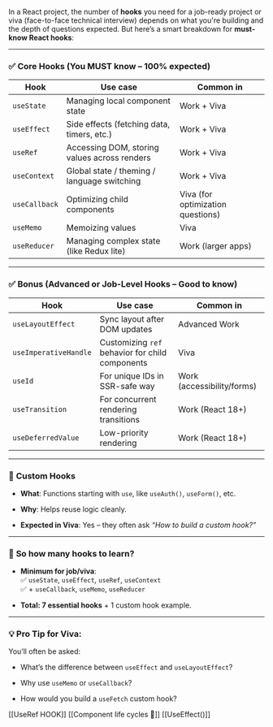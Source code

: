 
In a React project, the number of **hooks** you need for a job-ready project or viva (face-to-face technical interview) depends on what you're building and the depth of questions expected. But here’s a smart breakdown for **must-know React hooks**:

---

### ✅ **Core Hooks (You MUST know – 100% expected)**

|Hook|Use case|Common in|
|---|---|---|
|`useState`|Managing local component state|Work + Viva|
|`useEffect`|Side effects (fetching data, timers, etc.)|Work + Viva|
|`useRef`|Accessing DOM, storing values across renders|Work + Viva|
|`useContext`|Global state / theming / language switching|Work + Viva|
|`useCallback`|Optimizing child components|Viva (for optimization questions)|
|`useMemo`|Memoizing values|Viva|
|`useReducer`|Managing complex state (like Redux lite)|Work (larger apps)|

---

### ✅ **Bonus (Advanced or Job-Level Hooks – Good to know)**

|Hook|Use case|Common in|
|---|---|---|
|`useLayoutEffect`|Sync layout after DOM updates|Advanced Work|
|`useImperativeHandle`|Customizing `ref` behavior for child components|Viva|
|`useId`|For unique IDs in SSR-safe way|Work (accessibility/forms)|
|`useTransition`|For concurrent rendering transitions|Work (React 18+)|
|`useDeferredValue`|Low-priority rendering|Work (React 18+)|

---

### 🔧 **Custom Hooks**

- **What**: Functions starting with `use`, like `useAuth()`, `useForm()`, etc.
    
- **Why**: Helps reuse logic cleanly.
    
- **Expected in Viva**: Yes – they often ask _“How to build a custom hook?”_
    

---

### 🎯 **So how many hooks to learn?**

- **Minimum for job/viva**:  
    ✅ `useState`, `useEffect`, `useRef`, `useContext`  
    ✅ + `useCallback`, `useMemo`, `useReducer`
    
- **Total: 7 essential hooks** + 1 custom hook example.
    

---

### 💡 Pro Tip for Viva:

You’ll often be asked:

- What’s the difference between `useEffect` and `useLayoutEffect`?
    
- Why use `useMemo` or `useCallback`?
    
- How would you build a `useFetch` custom hook?
    

[[UseRef HOOK]]
[[Component life cycles 🚴]]
[[UseEffect()]]
